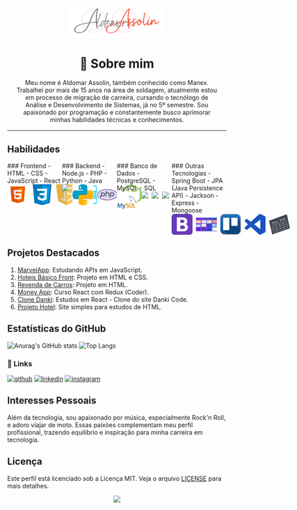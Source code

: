 

<div align="center">
    <img src="assets/images/Assolin.png" width="220"/>
</div>

<div align="center" style="margin:1rem">

# 🚀 Sobre mim
Meu nome é Aldomar Assolin, também conhecido como Manex. Trabalhei por mais de 15 anos na área de soldagem, atualmente estou em processo de migração de carreira, cursando o tecnólogo de Análise e Desenvolvimento de Sistemas, já no 5º semestre. Sou apaixonado por programação e constantemente busco aprimorar minhas habilidades técnicas e conhecimentos.

</div>
<hr>

## Habilidades

<div style="display:flex; flex-wrap: wrap;">
    <div style="width:calc(100%/4); flex-grow: 1;">
        ### Frontend
        - HTML
        - CSS
        - JavaScript
        - React
        <div style="width:100%;display:flex">
            <img src="assets/images/html5.png" width="48" style="margin-right:.5rem"/> 
            <img src="assets/images/css3.png" width="48" style="margin-right:.5rem"/> 
            <img src="assets/images/javascript.png" width="48" style="margin-right:.5rem"/>
            <img src="assets/images/React.png" width="48" style="margin-right:.5rem"/> 
        </div>
    </div>

<div style="width:calc(100%/4); flex-grow: 1;">
        ### Backend
        - Node.js
        - PHP
        - Python
        - Java
        <div style="width:100%;display:flex">
            <img src="https://github.com/AldomarAssolin/AldomarAssolin/assets/70400399/e25833a2-77a9-4ffc-a892-f7290e5eb6c0" width="48" style="margin-right:.5rem"/> 
            <img src="assets/images/python.png" width="48" style="margin-right:.5rem"/> 
            <img src="assets/images/PHP.png" width="48" style="margin-right:.5rem"/> 
            <img src="assets/images/node.png" width="48" style="margin-right:.5rem"/> 
        </div>
    </div>

<div style="width:calc(100%/4); flex-grow: 1;">
        ### Banco de Dados
        - PostgreSQL
        - MySQL
        - SQL
        <div style="width:100%;display:flex">
            <img src="assets/images/MySQL.png" width="48" style="margin-right:.5rem"/> 
            <img src="https://github.com/AldomarAssolin/AldomarAssolin/assets/70400399/c0971aa2-0dba-419b-889b-a9ac1e780d02" width="48" style="margin-right:.5rem"/> 
            <img src="https://github.com/AldomarAssolin/AldomarAssolin/assets/70400399/d541a15e-5b48-48a8-8663-cd02105ed97a" width="48" style="margin-right:.5rem"/> 
            <img src="https://github.com/AldomarAssolin/AldomarAssolin/assets/70400399/2730dad7-884b-4cc1-98f6-73a1fe1cf1c3" width="48" style="margin-right:.5rem"/> 
        </div>
    </div>

<div style="width:calc(100%/4); flex-grow: 1;">
        ### Outras Tecnologias
        - Spring Boot
        - JPA (Java Persistence API)
        - Jackson
        - Express
        - Mongoose
        <div style="width:100%;display:flex">
            <img src="assets/images/bootstrap.png" width="48" style="margin-right:.5rem"/> 
            <img src="assets/images/metodologoias_ageis.png" width="48" style="margin-right:.5rem"/>  
            <img src="assets/images/trello.png" width="48" style="margin-right:.5rem"/> 
            <img src="assets/images/visual_studio_code.png" width="48" style="margin-right:.5rem"/>
            <img src="assets/images/scrum.png" width="48" style="margin-right:.5rem"/> 
        </div>
    </div>
</div>

## Projetos Destacados

1. [MarvelApp](https://github.com/AldomarAssolin/MarvelApp): Estudando APIs em JavaScript.
2. [Hoteis Básico Front](https://github.com/AldomarAssolin/hoteis-basico-front): Projeto em HTML e CSS.
3. [Revenda de Carros](https://github.com/AldomarAssolin/revenda-de-carros): Projeto em HTML.
4. [Money App](https://github.com/AldomarAssolin/money-app): Curso React com Redux (Coder).
5. [Clone Danki](https://github.com/AldomarAssolin/clone_danki): Estudos em React - Clone do site Danki Code.
6. [Projeto Hotel](https://github.com/AldomarAssolin/projeto-hotel): Site simples para estudos de HTML.
<!--
## Certificados

### Banco de Dados Relacional
- **Instituição**: DIO - Digital Inovation One
- **Duração**: 80 horas
- **Descrição**: Modelagem e implementação de banco de dados relacional.

## Publicações

- [Publicação 1](#): Descrição breve da publicação 1.
- [Publicação 2](#): Descrição breve da publicação 2.
-->
## Estatísticas do GitHub
![Anurag's GitHub stats](https://github-readme-stats.vercel.app/api?username=AldomarAssolin&show_icons=true&theme=radical)
![Top Langs](https://github-readme-stats.vercel.app/api/top-langs/?username=AldomarAssolin&layout=compact&theme=radical)

### 🔗 Links

[![github](https://img.shields.io/badge/github-000?style=for-the-badge&logo=github&logoColor=white)](https://github.com/AldomarAssolin)
[![linkedin](https://img.shields.io/badge/linkedin-0A66C2?style=for-the-badge&logo=linkedin&logoColor=white)](https://www.linkedin.com/in/aldomarassolin)
[![instagram](https://img.shields.io/badge/instagram-B7106B?style=for-the-badge&logo=instagram&logoColor=pink)](https://www.instagram.com/aldomarassolin/)

## Interesses Pessoais

Além da tecnologia, sou apaixonado por música, especialmente Rock'n Roll, e adoro viajar de moto. Essas paixões complementam meu perfil profissional, trazendo equilíbrio e inspiração para minha carreira em tecnologia.

## Licença

Este perfil está licenciado sob a Licença MIT. Veja o arquivo [LICENSE](LICENSE) para mais detalhes.

<div align="center">
  <img src="https://github.com/AldomarAssolin/gutendexLib/assets/70400399/22b48a68-1cc9-4fe7-920b-f0fe431234d6" width="200"/>
</div>

